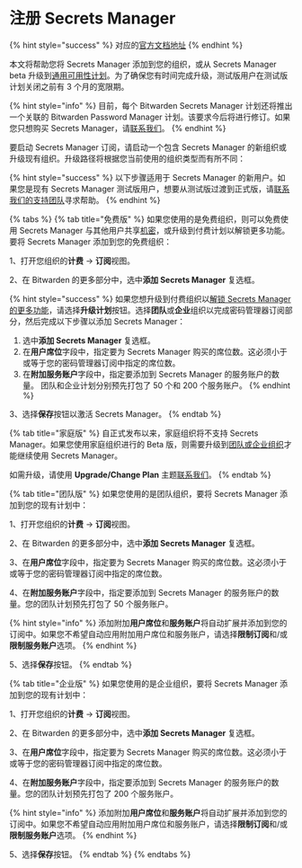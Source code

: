 # 注册 Secrets Manager

{% hint style="success" %}
对应的[官方文档地址](https://bitwarden.com/help/sign-up-for-secrets-manager/)
{% endhint %}

本文将帮助您将 Secrets Manager 添加到您的组织，或从 Secrets Manager beta 升级到[通用可用性计划](secrets-manager-plans.md)。为了确保您有时间完成升级，测试版用户在测试版计划关闭之前有 3 个月的宽限期。

{% hint style="info" %}
目前，每个 Bitwarden Secrets Manager 计划还将推出一个关联的 Bitwarden Password Manager 计划。该要求今后将进行修订。如果您只想购买 Secrets Manager，请[联系我们](https://bitwarden.com/contact-sales/)。
{% endhint %}

要启动 Secrets Manager 订阅，请启动一个包含 Secrets Manager 的新组织或升级现有组织。升级路径将根据您当前使用的组织类型而有所不同：

{% hint style="success" %}
以下步骤适用于 Secrets Manager 的新用户。如果您是现有 Secrets Manager 测试版用户，想要从测试版过渡到正式版，请[联系我们的支持团队](https://bitwarden.com/contact/)寻求帮助。
{% endhint %}

{% tabs %}
{% tab title="免费版" %}
如果您使用的是免费组织，则可以免费使用 Secrets Manager 与其他用户共享[机密](../../secrets-manager/your-secrets/secrets.md)，或升级到付费计划以解锁更多功能。要将 Secrets Manager 添加到您的免费​​组织：

1、打开您组织的**计费** → **订阅**视图。

2、在 Bitwarden 的更多部分中，选中**添加 Secrets Manager** 复选框。

{% hint style="success" %}
如果您想升级到付费组织以[解锁 Secrets Manager 的更多功能](secrets-manager-plans.md)，请选择**升级计划**按钮。选择**团队**或**企业**组织以完成密码管理器订阅部分，然后完成以下步骤以添加 Secrets Manager：

1. 选中**添加 Secrets Manager** 复选框。
2. 在**用户席位**字段中，指定要为 Secrets Manager 购买的席位数。这必须小于或等于您的密码管理器订阅中指定的席位数。
3. 在**附加服务账户**字段中，指定要添加到 Secrets Manager 的服务账户的数量。 团队和企业计划分别预先打包了 50 个和 200 个服务账户。
{% endhint %}

3、选择**保存**按钮以激活 Secrets Manager。
{% endtab %}

{% tab title="家庭版" %}
自正式发布以来，家庭组织将不支持 Secrets Manager。如果您使用家庭组织进行的 Beta 版，则需要升级到[团队或企业组织](secrets-manager-plans.md)才能继续使用 Secrets Manager。

如需升级，请使用 **Upgrade/Change Plan** 主题[联系我们](https://bitwarden.com/contact/)。
{% endtab %}

{% tab title="团队版" %}
如果您使用的是团队组织，要将 Secrets Manager 添加到您的现有计划中：

1、打开您组织的**计费** → **订阅**视图。

2、在 Bitwarden 的更多部分中，选中**添加 Secrets Manager** 复选框。

3、在**用户席位**字段中，指定要为 Secrets Manager 购买的席位数。这必须小于或等于您的密码管理器订阅中指定的席位数。

4、在**附加服务账户**字段中，指定要添加到 Secrets Manager 的服务账户的数量。您的团队计划预先打包了 50 个服务账户。

{% hint style="info" %}
添加附加**用户席位**和**服务账户**将自动扩展并添加到您的订阅中。如果您不希望自动应用附加用户席位和服务账户，请选择**限制订阅**和/或**限制服务账户**选项。
{% endhint %}

5、选择**保存**按钮。
{% endtab %}

{% tab title="企业版" %}
如果您使用的是企业组织，要将 Secrets Manager 添加到您的现有计划中：

1、打开您组织的**计费** → **订阅**视图。

2、在 Bitwarden 的更多部分中，选中**添加 Secrets Manager** 复选框。

3、在**用户席位**字段中，指定要为 Secrets Manager 购买的席位数。这必须小于或等于您的密码管理器订阅中指定的席位数。

4、在**附加服务账户**字段中，指定要添加到 Secrets Manager 的服务账户的数量。您的团队计划预先打包了 200 个服务账户。

{% hint style="info" %}
添加附加**用户席位**和**服务账户**将自动扩展并添加到您的订阅中。如果您不希望自动应用附加用户席位和服务账户，请选择**限制订阅**和/或**限制服务账户**选项。
{% endhint %}

5、选择**保存**按钮。
{% endtab %}
{% endtabs %}
